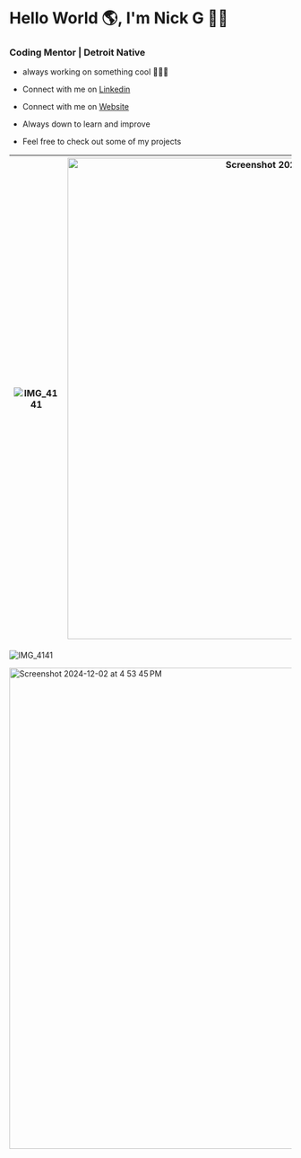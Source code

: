 # Hello World 🌎, I'm Nick G 👋🏾
### Coding Mentor | Detroit Native


- always working on something cool 👨🏾‍💻
  
- Connect with me on [Linkedin](https://www.linkedin.com/in/nicholas-gordon-406394bb/)
  
- Connect with me on [Website](https://www.detroitdevs.net)

- Always down to learn and improve

- Feel free to check out some of my projects


| ![IMG_4141](https://github.com/user-attachments/assets/d0829247-929d-4902-a034-d923ce2cb3d6) | <img width="857" alt="Screenshot 2024-12-02 at 4 53 45 PM" src="https://github.com/user-attachments/assets/00399bd0-2776-4b26-802b-9cba1fdc0f1c">| ![Image 3](image3.png) |
|-------------------------|------------------------|-------------------------|


![IMG_4141](https://github.com/user-attachments/assets/d0829247-929d-4902-a034-d923ce2cb3d6)

<img width="857" alt="Screenshot 2024-12-02 at 4 53 45 PM" src="https://github.com/user-attachments/assets/00399bd0-2776-4b26-802b-9cba1fdc0f1c">

